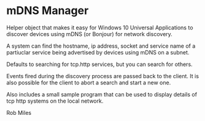 mDNS Manager
============

Helper object that makes it easy for Windows 10 Universal Applications to discover devices using mDNS (or Bonjour) for network discovery.

A system can find the hostname, ip address, socket and service name of a partiuclar service being advertised by devices using mDNS on a subnet.

Defaults to searching for tcp.http services, but you can search for others.

Events fired during the discovery process are passed back to the client. It is also possible for the client to abort a search and start a new one. 

Also includes a small sample program that can be used to display details of tcp http systems on the local network. 

Rob Miles
